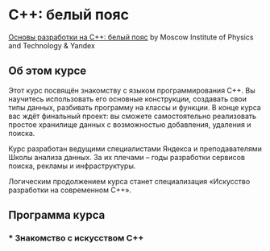 # C++: белый пояс

[Основы разработки на C++: белый пояс](https://www.coursera.org/learn/c-plus-plus-white/) by Moscow Institute of Physics and Technology & Yandex

## Об этом курсе

Этот курс посвящён знакомству с языком программирования С++. Вы научитесь использовать его основные конструкции, создавать свои типы данных, разбивать программу на классы и функции.
В конце курса вас ждёт финальный проект: вы сможете самостоятельно реализовать простое хранилище данных с возможностью добавления, удаления и поиска.

Курс разработан ведущими специалистами Яндекса и преподавателями Школы анализа данных. За их плечами – годы разработки сервисов поиска, рекламы и инфраструктуры.

Логическим продолжением курса станет специализация «Искусство разработки на современном C++».

## Программа курса

### * Знакомство с искусством C++
